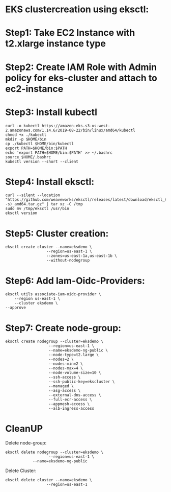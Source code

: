 # EKS clustercreation using eksctl:

# Step1: Take EC2 Instance with t2.xlarge instance type
# Step2: Create IAM Role with Admin policy for eks-cluster and attach to ec2-instance
# Step3: Install kubectl
	curl -o kubectl https://amazon-eks.s3-us-west-2.amazonaws.com/1.14.6/2019-08-22/bin/linux/amd64/kubectl
	chmod +x ./kubectl
	mkdir -p $HOME/bin
	cp ./kubectl $HOME/bin/kubectl
	export PATH=$HOME/bin:$PATH
	echo 'export PATH=$HOME/bin:$PATH' >> ~/.bashrc
	source $HOME/.bashrc
	kubectl version --short --client

# Step4: Install eksctl:
    curl --silent --location "https://github.com/weaveworks/eksctl/releases/latest/download/eksctl_$(uname -s)_amd64.tar.gz" | tar xz -C /tmp
    sudo mv /tmp/eksctl /usr/bin
    eksctl version

# Step5: Cluster creation:
    eksctl create cluster --name=eksdemo \
                      --region=us-east-1 \
                      --zones=us-east-1a,us-east-1b \
                      --without-nodegroup 
					  
# Step6: Add Iam-Oidc-Providers:
    eksctl utils associate-iam-oidc-provider \
        --region us-east-1 \
        --cluster eksdemo \
	--approve
					  
# Step7: Create node-group:
    eksctl create nodegroup --cluster=eksdemo \
                       --region=us-east-1 \
                       --name=eksdemo-ng-public \
                       --node-type=t2.large \
                       --nodes=2 \
                       --nodes-min=2 \
                       --nodes-max=4 \
                       --node-volume-size=10 \
                       --ssh-access \
                       --ssh-public-key=ekscluster \
                       --managed \
                       --asg-access \
                       --external-dns-access \
                       --full-ecr-access \
                       --appmesh-access \
                       --alb-ingress-access	
					   
# CleanUP
Delete node-group:
			   
    eksctl delete nodegroup --cluster=eksdemo \
                       --region=us-east-1 \
		       	--name=eksdemo-ng-public
Delete Cluster:
				   
    eksctl delete cluster --name=eksdemo \
                      --region=us-east-1					   			   
